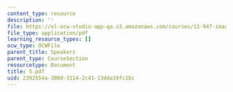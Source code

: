 ```yaml
---
content_type: resource
description: ''
file: https://ol-ocw-studio-app-qa.s3.amazonaws.com/courses/11-947-imaging-the-city-the-place-of-media-in-city-design-and-development-fall-1998/2392554a380d31142c4113dda19fc1bc_5.pdf
file_type: application/pdf
learning_resource_types: []
ocw_type: OCWFile
parent_title: Speakers
parent_type: CourseSection
resourcetype: Document
title: 5.pdf
uid: 2392554a-380d-3114-2c41-13dda19fc1bc
---
```

